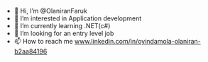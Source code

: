 - 👋 Hi, I’m @OlaniranFaruk
- 👀 I’m interested in Application development
- 🌱 I’m currently learning .NET(c#)
- 💞️ I’m looking for an entry level job
- 📫 How to reach me www.linkedin.com/in/oyindamola-olaniran-b2aa84196


